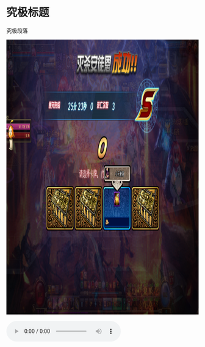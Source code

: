 ﻿<html>
<head>
<title> The First Page</title>
<base href="http://www.wenlovemin.com/" target="_blank">
</head>
<body>
<h1>究极标题</h1>
 <p>究极段落</p>
<p> <img src="/Picture/one.png" width="1280" height="720"/></p>
<audio controls>
<source src="magic.mp3" type="audio/mpeg">
</audio>
</body>
</html>
